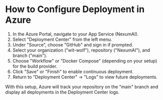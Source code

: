 # How to Configure Deployment in Azure

1. In the Azure Portal, navigate to your App Service (NexumAI).
2. Select "Deployment Center" from the left menu.
3. Under "Source", choose "GitHub" and sign in if prompted.
4. Select your organization ("wit-wolf"), repository ("NexumAI"), and branch ("main").
5. Choose "Workflow" or "Docker Compose" (depending on your setup) for the build provider.
6. Click "Save" or "Finish" to enable continuous deployment.
7. Return to "Deployment Center" → "Logs" to view future deployments.

With this setup, Azure will track your repository on the "main" branch and display all deployments in the Deployment Center logs.
